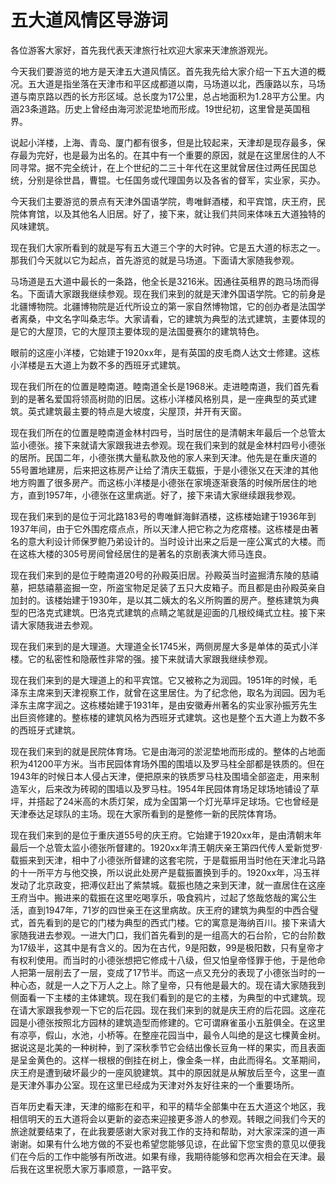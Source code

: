 # 五大道风情区导游词  
各位游客大家好，首先我代表天津旅行社欢迎大家来天津旅游观光。  

今天我们要游览的地方是天津五大道风情区。首先我先给大家介绍一下五大道的概况。五大道是指坐落在天津市和平区成都道以南，马场道以北，西康路以东，马场道与南京路以西的长方形区域。总长度为17公里，总占地面积为1.28平方公里。内涵23条道路。历史上曾经由海河淤泥垫地而形成。19世纪初，这里曾是英国租界。  

说起小洋楼，上海、青岛、厦门都有很多，但是比较起来，天津却是现存最多，保存最为完好，也是最为出名的。在其中有一个重要的原因，就是在这里居住的人不同寻常。据不完全统计，在上个世纪的二三十年代在这里就曾居住过两任民国总统，分别是徐世昌，曹锟。七任国务或代理国务以及各省的督军，实业家，买办。  

今天我们主要游览的景点有天津外国语学院，粤唯鲜酒楼，和平宾馆，庆王府，民院体育馆，以及其他名人旧居。好了，接下来，就让我们共同来体味五大道独特的风味建筑。  

现在我们大家所看到的就是写有五大道三个字的大时钟。它是五大道的标志之一。那我们今天就以它为起点，首先游览的就是马场道。下面请大家随我参观。  

马场道是五大道中最长的一条路，他全长是3216米。因通往英租界的跑马场而得名。下面请大家跟我继续参观。现在我们来到的就是天津外国语学院。它的前身是北疆博物院。北疆博物院是近代所设立的第一家自然博物馆，它的创办者是法国学者离桑，中文名字叫桑志华。大家请看，它的建筑为典型的法式建筑，主要体现的是它的大屋顶，它的大屋顶主要体现的是法国曼赛尔的建筑特色。  

眼前的这座小洋楼，它始建于1920xx年，是有英国的皮毛商人达文士修建。这栋小洋楼是五大道上为数不多的西班牙式建筑。  

现在我们所在的位置是睦南道。睦南道全长是1968米。走进睦南道，我们首先看到的是著名爱国将领高树勋的旧居。这栋小洋楼风格别具，是一座典型的英式建筑。英式建筑最主要的特点是大坡度，尖屋顶，并开有天窗。  

现在我们所在的位置是睦南道金林村四号，当时居住的是清朝末年最后一个总管太监小德张。接下来就请大家跟我进去参观。现在我们来到的就是金林村四号小德张的居所。民国二年，小德张携大量私款及他的家人来到天津。他先是在重庆道的55号置地建房，后来把这栋房产让给了清庆王载振，于是小德张又在天津的其他地方购置了很多房产。而这栋小洋楼是小德张在家境逐渐衰落的时候所居住的地方，直到1957年，小德张在这里病逝。好了，接下来请大家继续跟我参观。  

现在我们来到的是位于河北路183号的粤唯鲜海鲜酒楼，这栋楼始建于1936年到1937年间，由于它外围疙瘩点点，所以天津人把它称之为疙瘩楼。这栋楼是由著名的意大利设计师保罗鲍乃弟设计的。当时设计出来之后是一座公寓式的大楼。而在这栋大楼的305号房间曾经居住的是著名的京剧表演大师马连良。  

现在我们来到的是位于睦南道20号的孙殿英旧居。孙殿英当时盗掘清东陵的慈禧墓，把慈禧墓盗掘一空，所盗宝物足足装了五只大皮箱子。而且都是由孙殿英亲自加封的。该楼始建于1930年，是以其二姨太的名义所购置的房产。整栋建筑为典型的巴洛克式建筑。巴洛克式建筑的点睛之笔就是迎面的几根绞绳式立柱。接下来请大家随我进去参观。  

现在我们来到的是大理道。大理道全长1745米，两侧房屋大多是单体的英式小洋楼。它的私密性和隐蔽性非常的强。接下来就请大家跟我继续参观。  

现在我们来到的是大理道上的和平宾馆。它又被称之为润园。1951年的时候，毛泽东主席来到天津视察工作，就曾在这里居住。为了纪念他，取名为润园。因为毛泽东主席字润之。这栋楼始建于1931年，是由安徽寿州著名的实业家孙振芳先生出巨资修建的。整栋楼的建筑风格为西班牙式建筑。这也是整个五大道上为数不多的西班牙式建筑。  

现在我们来到的就是民院体育场。它是由海河的淤泥垫地而形成的。整体的占地面积为41200平方米。当市民园体育场外围的围墙以及罗马柱全部都是铁质的。但在1943年的时候日本人侵占天津，便把原来的铁质罗马柱及围墙全部盗走，用来制造军火，后来改为砖砌的围墙以及罗马柱。1954年民园体育场足球场地铺设了草坪，并搭起了24米高的木质灯架，成为全国第一个灯光草坪足球场。它也曾经是天津泰达足球队的主场。现在大家所看到的是整修一新的民院体育场。  

现在我们来到的是位于重庆道55号的庆王府。它始建于1920xx年，是由清朝末年最后一个总管太监小德张所督建的。1920xx年清王朝庆亲王第四代传人爱新觉罗·载振来到天津，相中了小德张所督建的这套宅院，于是载振用当时他在天津北马路的十一所平方与他交换，所以说此处房产是载振置换到手的。1920xx年，冯玉祥发动了北京政变，把溥仪赶出了紫禁城。载振也随之来到天津，就一直居住在这座王府当中。搬进来的载振在这里吃喝享乐，吸食鸦片，过起了悠哉悠哉的寓公生活，直到1947年，71岁的四世亲王在这里病故。庆王府的建筑为典型的中西合璧式，首先看到的是它的门楼为典型的西式门楼。它的寓意是海纳百川。接下来请大家随我进去参观。一进大门口，我们首先看到的是一组高大的石台阶，它的台阶数为17级半，这其中是有含义的。因为在古代，9是阳数，99是极阳数，只有皇帝才有权利使用。而当时的小德张想把它修成十八级，但又怕皇帝怪罪于他，于是他命人把第一层削去了一层，变成了17节半。而这一点又充分的表现了小德张当时的一种心态，就是一人之下万人之上。除了皇帝，只有他是最大的。现在请大家随我到侧面看一下主楼的主体建筑。现在我们看到的是它的主楼，为典型的中式建筑。现在请大家跟我参观一下它的后花园。现在我们来到的就是庆王府的后花园。这座花园是小德张按照北方园林的建筑造型而修建的。它可谓麻雀虽小五脏俱全。在这里有凉亭，假山，水池，小桥等。在整座花园当中，最令人叫绝的是这七棵黄金树。据说这是北美的一种树种，到了深秋季节它会结出像长豆角一样的果实，而且表面是呈金黄色的。这样一根根的倒挂在树上，像金条一样，由此而得名。文革期间，庆王府是遭到破坏最少的一座风貌建筑。其中的原因就是从解放后至今，这里一直是天津外事办公室。现在这里已经成为天津对外友好往来的一个重要场所。  

百年历史看天津，天津的缩影在和平，和平的精华全部集中在五大道这个地区，我相信明天的五大道将会以更新的姿态来迎接更多游人的参观。转眼之间我们今天的旅途就要结束了，在此我要感谢大家对我工作的支持和帮助，对大家深深的道一声谢谢。如果有什么地方做的不妥也希望您能够见谅，在此留下您宝贵的意见以便我们在今后的工作中能够有所改进。如果有缘，我期待能够和您再次相会在天津。最后我在这里祝愿大家万事顺意，一路平安。  
<!-- Last processed: 2025-07-22 03:44:26 -->
